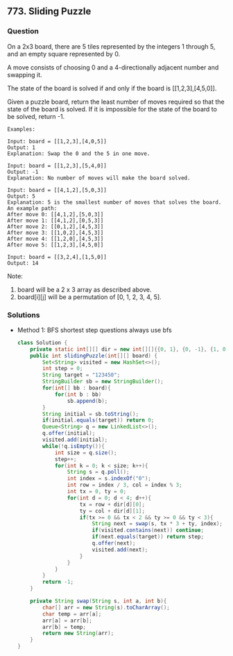 ## 773. Sliding Puzzle

### Question
On a 2x3 board, there are 5 tiles represented by the integers 1 through 5, and an empty square represented by 0.

A move consists of choosing 0 and a 4-directionally adjacent number and swapping it.

The state of the board is solved if and only if the board is [[1,2,3],[4,5,0]].

Given a puzzle board, return the least number of moves required so that the state of the board is solved. If it is impossible for the state of the board to be solved, return -1.

```
Examples:

Input: board = [[1,2,3],[4,0,5]]
Output: 1
Explanation: Swap the 0 and the 5 in one move.

Input: board = [[1,2,3],[5,4,0]]
Output: -1
Explanation: No number of moves will make the board solved.

Input: board = [[4,1,2],[5,0,3]]
Output: 5
Explanation: 5 is the smallest number of moves that solves the board.
An example path:
After move 0: [[4,1,2],[5,0,3]]
After move 1: [[4,1,2],[0,5,3]]
After move 2: [[0,1,2],[4,5,3]]
After move 3: [[1,0,2],[4,5,3]]
After move 4: [[1,2,0],[4,5,3]]
After move 5: [[1,2,3],[4,5,0]]

Input: board = [[3,2,4],[1,5,0]]
Output: 14
```

Note:
1. board will be a 2 x 3 array as described above.
2. board[i][j] will be a permutation of [0, 1, 2, 3, 4, 5].

### Solutions
* Method 1: BFS shortest step questions always use bfs
    ```Java
    class Solution {
        private static int[][] dir = new int[][]{{0, 1}, {0, -1}, {1, 0}, {-1, 0}};
        public int slidingPuzzle(int[][] board) {
            Set<String> visited = new HashSet<>();
            int step = 0;
            String target = "123450";
            StringBuilder sb = new StringBuilder();
            for(int[] bb : board){
                for(int b : bb)
                    sb.append(b);
            }
            String initial = sb.toString();
            if(initial.equals(target)) return 0;
            Queue<String> q = new LinkedList<>();
            q.offer(initial);
            visited.add(initial);
            while(!q.isEmpty()){
                int size = q.size();
                step++;
                for(int k = 0; k < size; k++){
                    String s = q.poll();
                    int index = s.indexOf("0");
                    int row = index / 3, col = index % 3;
                    int tx = 0, ty = 0;
                    for(int d = 0; d < 4; d++){
                        tx = row + dir[d][0];
                        ty = col + dir[d][1];
                        if(tx >= 0 && tx < 2 && ty >= 0 && ty < 3){
                            String next = swap(s, tx * 3 + ty, index);
                            if(visited.contains(next)) continue;
                            if(next.equals(target)) return step;
                            q.offer(next);
                            visited.add(next);
                        }
                    }
                }
            }
            return -1;
        }
    
        private String swap(String s, int a, int b){
            char[] arr = new String(s).toCharArray();
            char temp = arr[a];
            arr[a] = arr[b];
            arr[b] = temp;
            return new String(arr);
        }
    }
	```